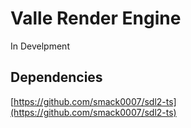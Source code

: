 # Valle Render Engine

In Develpment

## Dependencies
[https://github.com/smack0007/sdl2-ts](https://github.com/smack0007/sdl2-ts)